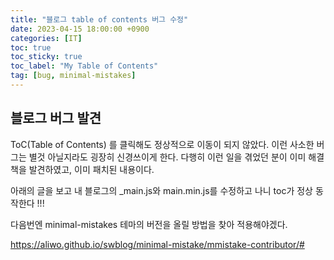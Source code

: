 ```yaml
---
title: "블로그 table of contents 버그 수정"
date: 2023-04-15 18:00:00 +0900
categories: [IT]
toc: true
toc_sticky: true
toc_label: "My Table of Contents"
tag: [bug, minimal-mistakes]
---
```


## 블로그 버그 발견

ToC(Table of Contents) 를 클릭해도 정상적으로 이동이 되지 않았다. 이런 사소한 버그는 별것 아닐지라도 굉장히 신경쓰이게 한다. 다행히 이런 일을 겪었던 분이 이미 해결책을 발견하였고, 이미 패치된 내용이다.

아래의 글을 보고 내 블로그의 _main.js와 main.min.js를 수정하고 나니 toc가 정상 동작한다 !!!

다음번엔 minimal-mistakes 테마의 버전을 올릴 방법을 찾아 적용해야겠다.

https://aliwo.github.io/swblog/minimal-mistake/mmistake-contributor/#

